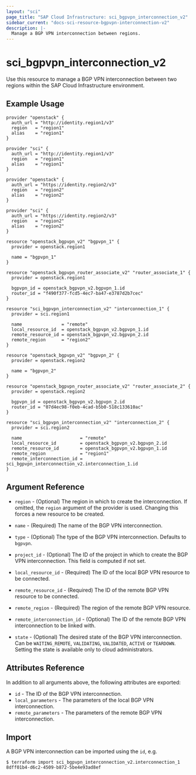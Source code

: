 ```yaml
---
layout: "sci"
page_title: "SAP Cloud Infrastructure: sci_bgpvpn_interconnection_v2"
sidebar_current: "docs-sci-resource-bgpvpn-interconnection-v2"
description: |-
  Manage a BGP VPN interconnection between regions.
---
```


# sci\_bgpvpn\_interconnection\_v2

Use this resource to manage a BGP VPN interconnection between two regions
within the SAP Cloud Infrastructure environment.

## Example Usage

```hcl
provider "openstack" {
  auth_url = "http://identity.region1/v3"
  region   = "region1"
  alias    = "region1"
}

provider "sci" {
  auth_url = "http://identity.region1/v3"
  region   = "region1"
  alias    = "region1"
}

provider "openstack" {
  auth_url = "https://identity.region2/v3"
  region   = "region2"
  alias    = "region2"
}

provider "sci" {
  auth_url = "https://identity.region2/v3"
  region   = "region2"
  alias    = "region2"
}

resource "openstack_bgpvpn_v2" "bgpvpn_1" {
  provider = openstack.region1

  name = "bgpvpn_1"
}

resource "openstack_bgpvpn_router_associate_v2" "router_associate_1" {
  provider = openstack.region1

  bgpvpn_id = openstack_bgpvpn_v2.bgpvpn_1.id
  router_id = "f490f377-fcd5-4ec7-ba47-e3787d2b7cec"
}

resource "sci_bgpvpn_interconnection_v2" "interconnection_1" {
  provider = sci.region1

  name               = "remote"
  local_resource_id  = openstack_bgpvpn_v2.bgpvpn_1.id
  remote_resource_id = openstack_bgpvpn_v2.bgpvpn_2.id
  remote_region      = "region2"
}

resource "openstack_bgpvpn_v2" "bgpvpn_2" {
  provider = openstack.region2

  name = "bgpvpn_2"
}

resource "openstack_bgpvpn_router_associate_v2" "router_associate_2" {
  provider = openstack.region2

  bgpvpn_id = openstack_bgpvpn_v2.bgpvpn_2.id
  router_id = "07d4ec98-f0eb-4cad-b5b0-518c133610ac"
}

resource "sci_bgpvpn_interconnection_v2" "interconnection_2" {
  provider = sci.region2

  name                      = "remote"
  local_resource_id         = openstack_bgpvpn_v2.bgpvpn_2.id
  remote_resource_id        = openstack_bgpvpn_v2.bgpvpn_1.id
  remote_region             = "region1"
  remote_interconnection_id = sci_bgpvpn_interconnection_v2.interconnection_1.id
}
```

## Argument Reference

* `region` - (Optional) The region in which to create the interconnection. If
  omitted, the `region` argument of the provider is used. Changing this forces
  a new resource to be created.

* `name` - (Required) The name of the BGP VPN interconnection.

* `type` - (Optional) The type of the BGP VPN interconnection. Defaults to
 `bgpvpn`.

* `project_id` - (Optional) The ID of the project in which to create the
  BGP VPN interconnection. This field is computed if not set.

* `local_resource_id` - (Required) The ID of the local BGP VPN resource to be
  connected.

* `remote_resource_id` - (Required) The ID of the remote BGP VPN resource to be
  connected.

* `remote_region` - (Required) The region of the remote BGP VPN resource.

* `remote_interconnection_id` - (Optional) The ID of the remote BGP VPN
  interconnection to be linked with.

* `state` - (Optional) The desired state of the BGP VPN interconnection. Can be
  `WAITING_REMOTE`, `VALIDATING`, `VALIDATED`, `ACTIVE` or `TEARDOWN`. Setting
  the state is available only to cloud administrators.

## Attributes Reference

In addition to all arguments above, the following attributes are exported:

* `id` - The ID of the BGP VPN interconnection.
* `local_parameters` - The parameters of the local BGP VPN interconnection.
* `remote_parameters` - The parameters of the remote BGP VPN interconnection.

## Import

A BGP VPN interconnection can be imported using the `id`, e.g.

```
$ terraform import sci_bgpvpn_interconnection_v2.interconnection_1 8dff01b4-d6c2-4509-b872-5be4e93ad8ef
```
